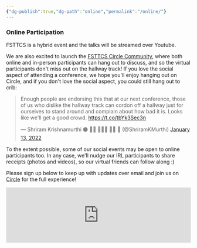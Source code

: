 ```yaml
---
{"dg-publish":true,"dg-path":"online","permalink":"/online/"}
---
```


### Online Participation

FSTTCS is a hybrid event and the talks will be streamed over Youtube. 

We are also excited to launch the [FSTTCS Circle Community](https://fsttcs.circle.so/join?invitation_token=ce1adca3a34dec8f43b0aff9979d14cdbf2a87fe-57e8f55d-c416-40c5-90d0-7e2b46ee5de2), where both online and in-person participants can hang out to discuss, and so the virtual participants don't miss out on the hallway track! If you love the social aspect of attending a conference, we hope you'll enjoy hanging out on Circle, and if you don't love the social aspect, you could still hang out to crib:

<blockquote class="twitter-tweet"><p lang="en" dir="ltr">Enough people are endorsing this that at our next conference, those of us who dislike the hallway track can cordon off a hallway just for ourselves to stand around and complain about how bad it is. Looks like we&#39;ll get a good crowd. <a href="https://t.co/tbYk3Sec3n">https://t.co/tbYk3Sec3n</a></p>&mdash; Shriram Krishnamurthi 🟤 🏴‍☠️ 👨🏽‍🏫 🚴‍♂️ 🏏 (@ShriramKMurthi) <a href="https://twitter.com/ShriramKMurthi/status/1481658852705714178?ref_src=twsrc%5Etfw">January 13, 2022</a></blockquote> <script async src="https://platform.twitter.com/widgets.js" charset="utf-8"></script>

To the extent possible, some of our social events may be open to online participants too. In any case, we'll nudge our IRL participants to share receipts (photos and videos), so our virtual friends can follow along :)

Please sign up below to keep up with updates over email and join us on [Circle](https://fsttcs.circle.so/join?invitation_token=ce1adca3a34dec8f43b0aff9979d14cdbf2a87fe-57e8f55d-c416-40c5-90d0-7e2b46ee5de2) for the full experience!

<iframe style="border:none;width:100%;" id="fsttcs-online-awwgrw" src="https://opnform.com/forms/fsttcs-online-awwgrw"></iframe><script type="text/javascript" onload="initEmbed('fsttcs-online-awwgrw')" src="https://opnform.com/widgets/iframe.min.js"></script>